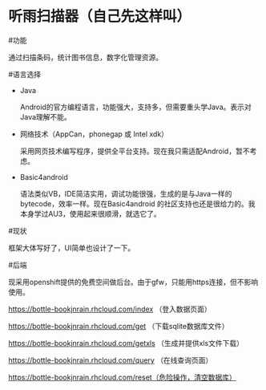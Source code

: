 听雨扫描器（自己先这样叫）
=======

#功能

  通过扫描条码，统计图书信息，数字化管理资源。

#语言选择

+ Java 

  Android的官方编程语言，功能强大，支持多，但需要重头学Java。表示对Java理解不能。

+ 网络技术（AppCan，phonegap 或 Intel xdk）  

  采用网页技术编写程序，提供全平台支持。现在我只需适配Android，暂不考虑。

+ Basic4android  

  语法类似VB，IDE简洁实用，调试功能很强，生成的是与Java一样的bytecode，效率一样。现在Basic4android  的社区支持也还是很给力的。我本身学过AU3，使用起来很顺滑，就选它了。


#现状

  框架大体写好了，UI简单也设计了一下。

#后端

  现采用openshift提供的免费空间做后台。由于gfw，只能用https连接，但不影响使用。

  https://bottle-bookjnrain.rhcloud.com/index （登入数据页面）

  https://bottle-bookjnrain.rhcloud.com/get （下载sqlite数据库文件）

  https://bottle-bookjnrain.rhcloud.com/getxls （生成并提供xls文件下载）

  https://bottle-bookjnrain.rhcloud.com/query （在线查询页面）

  https://bottle-bookjnrain.rhcloud.com/reset（危险操作，清空数据库）


  

